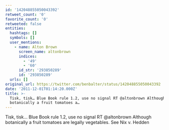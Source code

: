 ```yaml
---
id: '142048855050043392'
retweet_count: '0'
favorite_count: '0'
retweeted: false
entities:
  hashtags: []
  symbols: []
  user_mentions:
    - name: Alton Brown
      screen_name: altonbrown
      indices:
        - '49'
        - '60'
      id_str: '293850289'
      id: '293850289'
  urls: []
original_url: https://twitter.com/benbalter/status/142048855050043392
date: '2011-12-01T01:14:20.000Z'
title: >-
  Tisk, tisk… Blue Book rule 1.2, use no signal RT @altonbrown Although
  botanically a fruit tomatoes a…
---
```


Tisk, tisk… Blue Book rule 1.2, use no signal RT @altonbrown Although botanically a fruit tomatoes are legally vegetables. See Nix v. Hedden